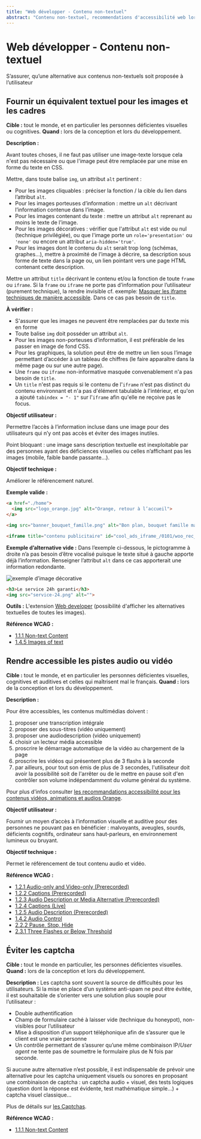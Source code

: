 ```yaml
---
title: "Web développer - Contenu non-textuel"
abstract: "Contenu non-textuel, recommendations d'accessibilité web lors du développement"
---
```


# Web développer - Contenu non-textuel

<p class="lead">S’assurer, qu’une alternative aux contenus non-textuels soit proposée à l’utilisateur</p>




## Fournir un équivalent textuel pour les images et les cadres

**Cible&nbsp;:** tout le monde, et en particulier les personnes déficientes visuelles ou cognitives.
**Quand&nbsp;:** lors de la conception et lors du développement.

**Description&nbsp;:**

Avant toutes choses, il ne faut pas utiliser une image-texte lorsque cela n'est pas nécessaire ou que l'image peut être remplacée par une mise en forme du texte en <abbr>CSS</abbr>.

Mettre, dans toute balise `img`, un attribut `alt` pertinent&nbsp;:
- Pour les images cliquables&nbsp;: préciser la fonction&nbsp;/ la cible du lien dans l’attribut `alt`.
- Pour les images porteuses d’information&nbsp;: mettre un `alt` décrivant l’information contenue dans l’image.
- Pour les images contenant du texte&nbsp;: mettre un attribut `alt` reprenant au moins le texte de l’image.
- Pour les images décoratives&nbsp;: vérifier que l'attribut <code>alt</code> est vide ou nul (technique privilégiée), ou que l'image porte un <code>role='presentation'</code> ou <code>'none'</code> ou encore un attribut <code>aria-hidden='true'</code>.
- Pour les images dont le contenu du `alt` serait trop long (schémas, graphes…), mettre à proximité de l’image à décrire, sa description sous forme de texte dans la page ou, un lien pointant vers une page <abbr>HTML</abbr> contenant cette description.

Mettre un attribut `title` décrivant le contenu et/ou la fonction de toute `frame` ou `iframe`. Si la `frame` ou `iframe` ne porte pas d’information pour l’utilisateur (purement technique), la rendre invisible cf. exemple: [Masquer les iframe techniques de manière accessible](../../exemples-de-composants/iframes-techniques/). Dans ce cas pas besoin de `title`.

**À vérifier&nbsp;:**

- S'assurer que les images ne peuvent être remplacées par du texte mis en forme
- Toute balise `img` doit posséder un attribut `alt`.
- Pour les images non-porteuses d’information, il est préférable de les passer en image de fond <abbr>CSS</abbr>.
- Pour les graphiques, la solution peut être de mettre un lien sous l’image permettant d’accéder à un tableau de chiffres (le faire apparaître dans la même page ou sur une autre page).
- Une `frame` ou `iframe` non-informative masquée convenablement n'a pas besoin de `title`.
- Un  `title` n'est pas requis si le contenu de l'`iframe` n'est pas distinct du contenu environnant et n'a pas d'élément tabulable à l'intérieur, et qu'on a ajouté `tabindex = "- 1"` sur l'`iframe` afin qu'elle ne reçoive pas le focus.

**Objectif utilisateur&nbsp;:**

Permettre l’accès à l’information incluse dans une image pour des utilisateurs qui n’y ont pas accès et éviter des images inutiles.

Point bloquant&nbsp;: une image sans description textuelle est inexploitable par des personnes ayant des déficiences visuelles ou celles n’affichant pas les images (mobile, faible bande passante…).

**Objectif technique&nbsp;:**

Améliorer le référencement naturel.

**Exemple valide&nbsp;:**

```html
<a href="./home">
  <img src="logo_orange.jpg" alt="Orange, retour à l’accueil">
</a>
```

```html
<img src="banner_bouquet_famille.png" alt="Bon plan, bouquet famille max à 2 euros par mois pendant 12 mois au lieu de 16 euros.">
```

```html
<iframe title="contenu publicitaire" id="cool_ads_iframe_/0101/woo_rec_1_300x250_0" height="250" width="300">
```

**Exemple d’alternative vide&nbsp;:**
Dans l’exemple ci-dessous, le pictogramme à droite n’a pas besoin d’être vocalisé puisque le texte situé à gauche apporte déjà l’information.
Renseigner l’attribut `alt` dans ce cas apporterait une information redondante.

![exemple d’image décorative](../../images/service-24.png)

```html
<h3>Le service 24h garanti</h3>
<img src="service-24.png" alt="">
```

**Outils :**
L'extension <a href="https://chrispederick.com/work/web-developer/" lang="en">Web developer</a> (possibilité d'afficher les alternatives textuelles de toutes les images).

**Référence <abbr>WCAG</abbr>&nbsp;:**
- <a lang="en" href="https://www.w3.org/TR/WCAG22/#non-text-content">1.1.1 Non-text Content</a>
- <a lang="en" href="https://www.w3.org/WAI/WCAG22/Understanding/images-of-text">1.4.5 Images of text</a>




## Rendre accessible les pistes audio ou vidéo

**Cible&nbsp;:** tout le monde, et en particulier les personnes déficientes visuelles, cognitives et auditives et celles qui maîtrisent mal le français.
**Quand&nbsp;:** lors de la conception et lors du développement.

**Description&nbsp;:**

Pour être accessibles, les contenus multimédias doivent&nbsp;:
1. proposer une transcription intégrale
2.	proposer des sous-titres (vidéo uniquement)
3.	proposer une audiodescription (vidéo uniquement)
4.	choisir un lecteur média accessible
5.	proscrire le démarrage automatique de la vidéo au chargement de la page
6.	proscrire les vidéos qui présentent plus de 3 flashs à la seconde
7. par ailleurs, pour tout son émis de plus de 3 secondes, l'utilisateur doit avoir la possibilité soit de l'arrêter ou de le mettre en pause soit d'en contrôler son volume indépendamment du volume général du système.

Pour plus d'infos consulter [les recommandations accessibilité pour les contenus vidéos, animations et audios Orange](../../../contenu-et-communication/composants-animes/).

**Objectif utilisateur&nbsp;:**

Fournir un moyen d’accès à l’information visuelle et auditive pour des personnes ne pouvant pas en bénéficier&nbsp;: malvoyants, aveugles, sourds, déficients cognitifs, ordinateur sans haut-parleurs, en environnement lumineux ou bruyant.

**Objectif technique&nbsp;:**

Permet le référencement de tout contenu audio et vidéo.

**Référence <abbr>WCAG</abbr>&nbsp;:**
- <a lang="en" href="https://www.w3.org/TR/WCAG22/#audio-only-and-video-only-prerecorded">1.2.1 Audio-only and Video-only (Prerecorded)</a>
- <a lang="en" href="https://www.w3.org/TR/WCAG22/#captions-prerecorded">1.2.2 Captions (Prerecorded)</a>
- <a lang="en" href="https://www.w3.org/TR/WCAG22/#audio-description-or-media-alternative-prerecorded">1.2.3 Audio Description or Media Alternative (Prerecorded)</a>
- <a lang="en" href="https://www.w3.org/TR/WCAG22/#captions-live">1.2.4 Captions (Live)</a>
- <a lang="en" href="https://www.w3.org/TR/WCAG22/#audio-description-prerecorded">1.2.5 Audio Description (Prerecorded)</a>
- <a lang="en" href="https://www.w3.org/TR/WCAG22/#audio-control">1.4.2 Audio Control</a>
- <a lang="en" href="https://www.w3.org/TR/WCAG22/#pause-stop-hide">2.2.2 Pause, Stop, Hide</a>
- <a lang="en" href="https://www.w3.org/TR/WCAG22/#three-flashes-or-below-threshold">2.3.1 Three Flashes or Below Threshold</a>




## Éviter les captcha

**Cible&nbsp;:** tout le monde en particulier, les personnes déficientes visuelles.
**Quand&nbsp;:** lors de la conception et lors du développement.

**Description&nbsp;:**
Les captcha sont souvent la source de difficultés pour les utilisateurs. Si la mise en place d’un système anti-spam ne peut être évitée, il est souhaitable de s’orienter vers une solution plus souple pour l’utilisateur&nbsp;:

- Double authentification
- Champ de formulaire caché à laisser vide (technique du <span lang="en">honeypot</span>), non-visibles pour l’utilisateur
- Mise à disposition d’un support téléphonique afin de s’assurer que le client est une vraie personne
- Un contrôle permettant de s’assurer qu’une même combinaison <abbr>IP</abbr>/<i lang="en">User agent</i> ne tente pas de soumettre le formulaire plus de N fois par seconde.

Si aucune autre alternative n’est possible, il est indispensable de prévoir une alternative pour les captcha uniquement visuels ou sonores en proposant une combinaison de captcha&nbsp;: un captcha  audio + visuel, des tests logiques (question dont la réponse est évidente, test mathématique simple…) + captcha visuel classique…

Plus de détails sur [les Captchas](../../../articles/les-captchas-et-l-accessibilite/).

**Référence <abbr>WCAG</abbr>&nbsp;:**
- <a lang="en" href="https://www.w3.org/TR/WCAG22/#non-text-content">1.1.1 Non-text Content</a>
